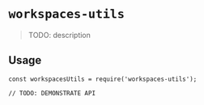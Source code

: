 # `workspaces-utils`

> TODO: description

## Usage

```
const workspacesUtils = require('workspaces-utils');

// TODO: DEMONSTRATE API
```
